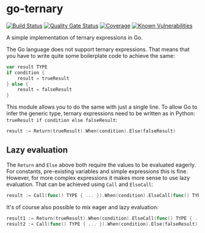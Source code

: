 # go-ternary
[![Build Status](https://github.com/robtimus/go-ternary/actions/workflows/build.yml/badge.svg)](https://github.com/robtimus/go-ternary/actions/workflows/build.yml)
[![Quality Gate Status](https://sonarcloud.io/api/project_badges/measure?project=robtimus%3Ago-ternary&metric=alert_status)](https://sonarcloud.io/summary/overall?id=robtimus%3Ago-ternary)
[![Coverage](https://sonarcloud.io/api/project_badges/measure?project=robtimus%3Ago-ternary&metric=coverage)](https://sonarcloud.io/summary/overall?id=robtimus%3Ago-ternary)
[![Known Vulnerabilities](https://snyk.io/test/github/robtimus/go-ternary/badge.svg)](https://snyk.io/test/github/robtimus/go-ternary)

A simple implementation of ternary expressions in Go.

The Go language does not support ternary expressions. That means that you have to write quite some boilerplate code to achieve the same:

```go
var result TYPE
if condition {
    result = trueResult
} else {
    result = falseResult
}
```

This module allows you to do the same with just a single line. To allow Go to infer the generic type, ternary expressions need to be written as in Python: `trueResult if condition else falseResult`:

```go
result := Return(trueResult).When(condition).Else(falseResult)
```

## Lazy evaluation

The `Return` and `Else` above both require the values to be evaluated eagerly. For constants, pre-existing variables and simple expressions this is fine. However, for more complex expressions it makes more sense to use lazy evaluation. That can be achieved using `Call` and `ElseCall`:

```go
result := Call(func() TYPE { ... }).When(condition).ElseCall(func() TYPE { ... })
```

It's of course also possible to mix eager and lazy evaluation:

```go
result1 := Return(trueResult).When(condition).ElseCall(func() TYPE { ... })
result2 := Call(func() TYPE { ... }).When(condition).Else(falseResult)
```
